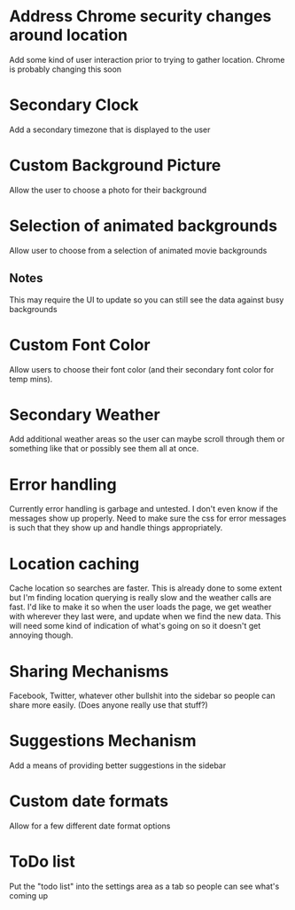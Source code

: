 # Address Chrome security changes around location
Add some kind of user interaction prior to trying to gather location. Chrome is probably changing this soon

# Secondary Clock
Add a secondary timezone that is displayed to the user 

# Custom Background Picture
Allow the user to choose a photo for their background

# Selection of animated backgrounds
Allow user to choose from a selection of animated movie backgrounds
## Notes
This may require the UI to update so you can still see the data against busy backgrounds

# Custom Font Color
Allow users to choose their font color (and their secondary font color for temp mins). 

# Secondary Weather
Add additional weather areas so the user can maybe scroll through them or something like that or possibly see them all at once.

# Error handling
Currently error handling is garbage and untested. I don't even know if the messages show up properly. Need to make sure the css for error messages is such that they show up and handle things appropriately.

# Location caching
Cache location so searches are faster. This is already done to some extent but I'm finding location querying is really slow and the weather calls are fast. I'd like to make it so when the user loads the page, we get weather with wherever they last were, and update when we find the new data. This will need some kind of indication of what's going on so it doesn't get annoying though.

# Sharing Mechanisms
Facebook, Twitter, whatever other bullshit into the sidebar so people can share more easily. (Does anyone really use that stuff?)

# Suggestions Mechanism
Add a means of providing better suggestions in the sidebar

# Custom date formats
Allow for a few different date format options

# ToDo list
Put the "todo list" into the settings area as a tab so people can see what's coming up
